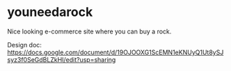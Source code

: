 # youneedarock
Nice looking e-commerce site where you can buy a rock.

Design doc: https://docs.google.com/document/d/19OJOOXG1ScEMN1eKNUyQ1Ut8ySJsyz3f0SeGdBLZkHI/edit?usp=sharing

